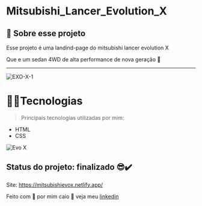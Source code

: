 # Mitsubishi_Lancer_Evolution_X


<h2> 🏁 Sobre esse projeto </h2>

<p>Esse projeto é uma landind-page do mitsubishi lancer evolution X</p>
<p>Que e um sedan 4WD de alta performance de nova geração 🚗</p>

-----------------------------------------------------------------------------

![EXO-X-1](https://user-images.githubusercontent.com/88971985/139560843-77fcd10c-a3df-4c4a-a665-05da0a052eb3.gif)

<h1>🧑‍💻Tecnologias</h1>

> Principais tecnologias utilizadas por mim:
 <ul>
  <li>HTML</li>
  <li>CSS</li>
</ul>

![Evo X](https://user-images.githubusercontent.com/88971985/139559456-837ee9b4-4031-40fb-af43-f980c1afd54e.png)


<h2>Status do projeto: finalizado 😎✔️</h2>

Site: https://mitsubishievox.netlify.app/

Feito com 💜 por mim caio 👋
veja meu [linkedin](https://www.linkedin.com/in/caio-aguiar-04b015193/)


